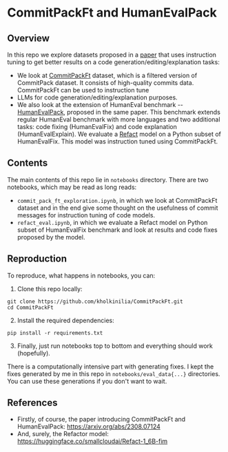 # CommitPackFt and HumanEvalPack

## Overview
In this repo we explore datasets proposed in a [paper](https://arxiv.org/abs/2308.07124) that uses instruction 
tuning to get better results on a code generation/editing/explanation tasks:
* We look at [CommitPackFt](https://huggingface.co/datasets/bigcode/commitpackft) dataset, which is a filtered version
of CommitPack dataset. It consists of high-quality commits data. CommitPackFt can be used to instruction tune
* LLMs for code generation/editing/explanation 
purposes.
* We also look at the extension of HumanEval benchmark -- [HumanEvalPack](https://huggingface.co/datasets/bigcode/humanevalpack/viewer/python),
proposed in the same paper. This benchmark extends regular HumanEval benchmark with more languages and two additional 
tasks: code fixing (HumanEvalFix) and code explanation (HumanEvalExplain). We evaluate a [Refact](https://huggingface.co/smallcloudai/Refact-1_6B-fim) 
model on a Python subset of HumanEvalFix. This model was instruction tuned using CommitPackFt.

## Contents
The main contents of this repo lie in `notebooks` directory. There are two notebooks, which may be read as long reads:
* `commit_pack_ft_exploration.ipynb`, in which we look at CommitPackFt dataset and in the end give some thought on
the usefulness of commit messages for instruction tuning of code models.
* `refact_eval.ipynb`, in which we evaluate a Refact model on Python subset of HumanEvalFix benchmark and look at 
results and code fixes proposed by the model.

## Reproduction
To reproduce, what happens in notebooks, you can:
1. Clone this repo locally:

```shell
git clone https://github.com/kholkinilia/CommitPackFt.git
cd CommitPackFt
```

2. Install the required dependencies:
```shell
pip install -r requirements.txt
```

3. Finally, just run notebooks top to bottom and everything should work (hopefully).

There is a computationally intensive part with generating fixes. I kept the fixes generated by me in this repo in
`notebooks/eval_data{...}` directories. You can use these generations if you don't want to wait.

## References
* Firstly, of course, the paper introducing CommitPackFt and HumanEvalPack: https://arxiv.org/abs/2308.07124
* And, surely, the Refactor model: https://huggingface.co/smallcloudai/Refact-1_6B-fim
